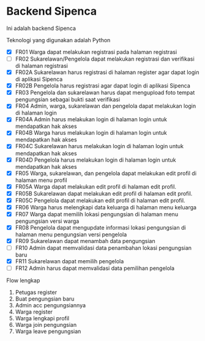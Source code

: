 # Backend Sipenca

Ini adalah backend Sipenca

Teknologi yang digunakan adalah Python

- [x] FR01 Warga dapat melakukan registrasi pada halaman registrasi
- [ ] FR02 Sukarelawan/Pengelola dapat melakukan registrasi dan verifikasi di halaman registrasi
- [x] FR02A Sukarelawan harus registrasi di halaman register agar dapat login di aplikasi Sipenca
- [x] FR02B Pengelola harus registrasi agar dapat login di aplikasi Sipenca
- [x] FR03 Pengelola dan sukarelawan harus dapat mengupload foto tempat pengungsian sebagai bukti saat verifikasi
- [x] FR04 Admin, warga, sukarelawan dan pengelola dapat melakukan login di halaman login
- [x] FR04A Admin harus melakukan login di halaman login untuk mendapatkan hak akses
- [x] FR04B Warga harus melakukan login di halaman login untuk mendapatkan hak akses
- [x] FR04C Sukarelawan harus melakukan login di halaman login untuk mendapatkan hak akses
- [x] FR04D Pengelola harus melakukan login di halaman login untuk mendapatkan hak akses
- [x] FR05 Warga, sukarelawan, dan pengelola dapat melakukan edit profil di halaman menu profil
- [x] FR05A Warga dapat melakukan edit profil di halaman edit profil.
- [x] FR05B Sukarelawan dapat melakukan edit profil di halaman edit profil.
- [x] FR05C Pengelola dapat melakukan edit profil di halaman edit profil.
- [x] FR06 Warga harus melengkapi data keluarga di halaman menu keluarga
- [x] FR07 Warga dapat memilih lokasi pengungsian di halaman menu pengungsian versi warga
- [x] FR08 Pengelola dapat mengupdate informasi lokasi pengungsian di halaman menu pengungsian versi pengelola
- [x] FR09 Sukarelawan dapat menambah data pengungsian
- [ ] FR10 Admin dapat memvalidasi data penambahan lokasi pengungsian baru
- [x] FR11 Sukarelawan dapat memilih pengelola
- [ ] FR12 Admin harus dapat memvalidasi data pemilihan pengelola

Flow lengkap
1. Petugas register
2. Buat pengungsian baru
3. Admin acc pengungsiannya
4. Warga register
5. Warga lengkapi profil
6. Warga join pengungsian
7. Warga leave pengungsian

